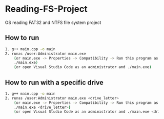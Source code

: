 # Reading-FS-Project
OS reading FAT32 and NTFS file system project

## How to run
```bash
1. g++ main.cpp -o main
2. runas /user:Administrator main.exe
    (or main.exe -> Properties -> Compatibility -> Run this program as an administrator
    ./main.exe)
    (or open Visual Studio Code as an administrator and ./main.exe)
```

## How to run with a specific drive
```bash
1. g++ main.cpp -o main
2. runas /user:Administrator main.exe <drive_letter>
    (or main.exe -> Properties -> Compatibility -> Run this program as an administrator
    ./main.exe <drive_letter>)
    (or open Visual Studio Code as an administrator and ./main.exe <drive_letter>)
```